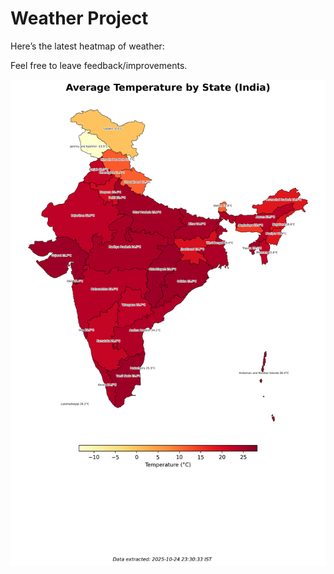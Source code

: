 # Weather Project

Here’s the latest heatmap of weather:

Feel free to leave feedback/improvements.

![India Heatmap](docs/assets/india_heatmap.png?v=FBBEC4)
